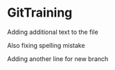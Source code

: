 # GitTraining

Adding additional text to the file

Also fixing spelling mistake

Adding another line for new branch
